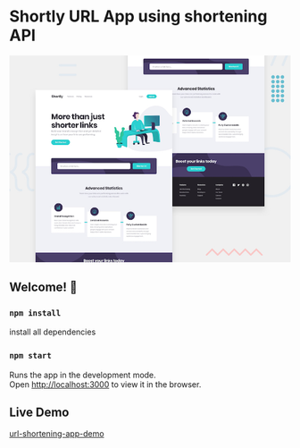#  Shortly URL App using shortening API 

![Design preview for the Shortly URL App](./design/desktop-preview.jpg)

## Welcome! 👋

### `npm install`

install all dependencies

### `npm start`

Runs the app in the development mode.\
Open [http://localhost:3000](http://localhost:3000) to view it in the browser.

## Live Demo

[url-shortening-app-demo](https://url-shortening-app-theta.vercel.app/)
